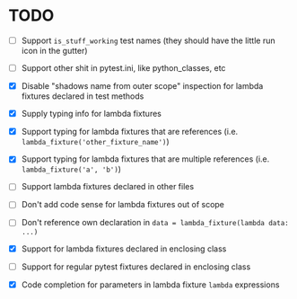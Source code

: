 # TODO

 - [ ] Support `is_stuff_working` test names (they should have the little run icon in the gutter)
 - [ ] Support other shit in pytest.ini, like python_classes, etc
 
 - [X] Disable "shadows name from outer scope" inspection for lambda fixtures declared in test methods
 - [X] Supply typing info for lambda fixtures
 - [X] Support typing for lambda fixtures that are references (i.e. `lambda_fixture('other_fixture_name')`)
 - [X] Support typing for lambda fixtures that are multiple references (i.e. `lambda_fixture('a', 'b')`)
 
 - [ ] Support lambda fixtures declared in other files
 - [ ] Don't add code sense for lambda fixtures out of scope
 - [ ] Don't reference own declaration in `data = lambda_fixture(lambda data: ...)`
 - [X] Support for lambda fixtures declared in enclosing class
 - [ ] Support for regular pytest fixtures declared in enclosing class
 
 - [X] Code completion for parameters in lambda fixture `lambda` expressions
